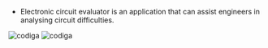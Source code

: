 
* Electronic circuit evaluator is an application that can assist engineers in analysing circuit difficulties. 

![codiga](https://api.codiga.io/project/31802/score/svg)
![codiga](https://api.codiga.io/project/31802/status/svg)
